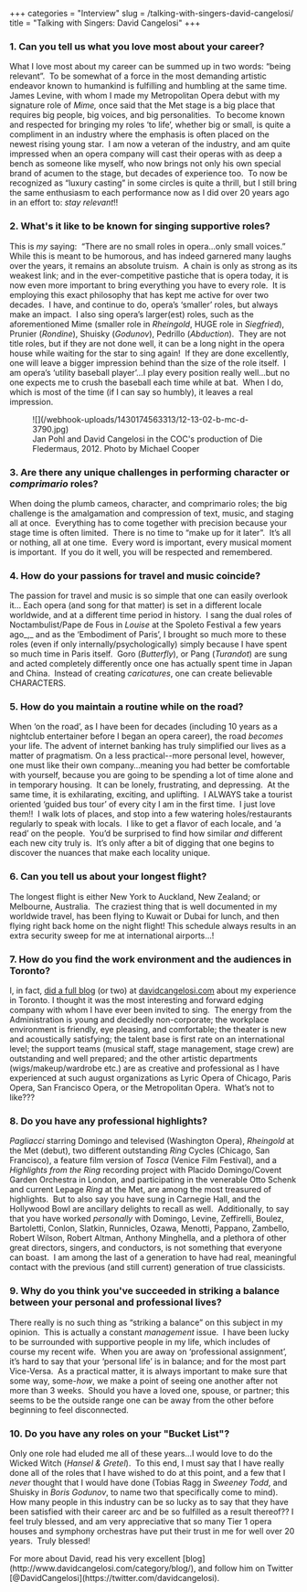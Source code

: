 +++
categories = "Interview"
slug = /talking-with-singers-david-cangelosi/
title = "Talking with Singers: David Cangelosi"
+++



### 1. Can you tell us what you love most about your career?

What I love most about my career can be summed up in two words: “being relevant”.  To be somewhat of a force in the most demanding artistic endeavor known to humankind is fulfilling and humbling at the same time.  James Levine, with whom I made my Metropolitan Opera debut with my signature role of _Mime,_ once said that the Met stage is a big place that requires big people, big voices, and big personalities.  To become known and respected for bringing my roles ‘to life’, whether big or small, is quite a compliment in an industry where the emphasis is often placed on the newest rising young star.  I am now a veteran of the industry, and am quite impressed when an opera company will cast their operas with as deep a bench as someone like myself, who now brings not only his own special brand of acumen to the stage, but decades of experience too.  To now be recognized as “luxury casting” in some circles is quite a thrill, but I still bring the same enthusiasm to each performance now as I did over 20 years ago in an effort to: _stay relevant_!!

### 2. What's it like to be known for singing supportive roles?</span>

This is _my_ saying:  “There are no small roles in opera…only small voices.”  While this is meant to be humorous, and has indeed garnered many laughs over the years, it remains an absolute truism.  A chain is only as strong as its weakest link; and in the ever-competitive pastiche that is opera today, it is now even more important to bring everything you have to every role.  It is employing this exact philosophy that has kept me active for over two decades.  I have, and continue to do, opera’s ‘smaller’ roles, but always make an impact.  I also sing opera’s larger(est) roles, such as the aforementioned Mime (smaller role in _Rheingold_, HUGE role in _Siegfried_), Prunier (_Rondine_), Shuisky (_Godunov_), Pedrillo (_Abduction_).  They are not title roles, but if they are not done well, it can be a long night in the opera house while waiting for the star to sing again!  If they are done excellently, one will leave a bigger impression behind than the size of the role itself.  I am opera’s ‘utility baseball player’…I play every position really well…but no one expects me to crush the baseball each time while at bat.  When I do, which is most of the time (if I can say so humbly), it leaves a real impression.

<figure data-type="image">
![](/webhook-uploads/1430174563313/12-13-02-b-mc-d-3790.jpg)
<figcaption>Jan Pohl and David Cangelosi in the COC's production of Die Fledermaus, 2012. Photo by Michael Cooper</figcaption>
</figure>

### 3. Are there any unique challenges in performing character or _comprimario_ roles?

When doing the plumb cameos, character, and comprimario roles; the big challenge is the amalgamation and compression of text, music, and staging all at once.  Everything has to come together with precision because your stage time is often limited.  There is no time to “make up for it later”.  It’s all or nothing, all at one time.  Every word is important, every musical moment is important.  If you do it well, you will be respected and remembered.

### 4. How do your passions for travel and music coincide?

The passion for travel and music is so simple that one can easily overlook it… Each opera (and song for that matter) is set in a different locale worldwide, and at a different time period in history.  I sang the dual roles of Noctambulist/Pape de Fous in _Louise_ at the Spoleto Festival a few years ago_,_ and as the ‘Embodiment of Paris’, I brought so much more to these roles (even if only internally/psychologically) simply because I have spent so much time in Paris itself.  Goro (_Butterfly_), or Pang (_Turandot_) are sung and acted completely differently once one has actually spent time in Japan and China.  Instead of creating _caricatures_, one can create believable CHARACTERS.
### 5\. How do you maintain a routine while on the road?

When ‘on the road’, as I have been for decades (including 10 years as a nightclub entertainer before I began an opera career), the road _becomes_ your life. The advent of internet banking has truly simplified our lives as a matter of pragmatism. On a less practical--more personal level, however, one must like their own company…meaning you had better be comfortable with yourself, because you are going to be spending a lot of time alone and in temporary housing.  It can be lonely, frustrating, and depressing.  At the same time, it is exhilarating, exciting, and uplifting.  I ALWAYS take a tourist oriented ‘guided bus tour’ of every city I am in the first time.  I just love them!!  I walk lots of places, and stop into a few watering holes/restaurants regularly to speak with locals.  I like to get a flavor of each locale, and ‘a read’ on the people.  You’d be surprised to find how similar _and_ different each new city truly is.  It’s only after a bit of digging that one begins to discover the nuances that make each locality unique.
### 6\. Can you tell us about your longest flight?

The longest flight is either New York to Auckland, New Zealand; or Melbourne, Australia.  The craziest thing that is well documented in my worldwide travel, has been flying to Kuwait or Dubai for lunch, and then flying right back home on the night flight! This schedule always results in an extra security sweep for me at international airports…!
### 7\. How do you find the work environment and the audiences in Toronto?

I, in fact, [did a full blog](http://www.davidcangelosi.com/expectations-and-turning-points-a-coc-timeline/) (or two) at [davidcangelosi.com](http://www.davidcangelosi.com/) about my experience in Toronto. I thought it was the most interesting and forward edging company with whom I have ever been invited to sing.  The energy from the Administration is young and decidedly non-corporate; the workplace environment is friendly, eye pleasing, and comfortable; the theater is new and acoustically satisfying; the talent base is first rate on an international level; the support teams (musical staff, stage management, stage crew) are outstanding and well prepared; and the other artistic departments (wigs/makeup/wardrobe etc.) are as creative and professional as I have experienced at such august organizations as Lyric Opera of Chicago, Paris Opera, San Francisco Opera, or the Metropolitan Opera.  What’s not to like???
### 8\. Do you have any professional highlights?

_Pagliacci_ starring Domingo and televised (Washington Opera), _Rheingold_ at the Met (debut), two different outstanding _Ring_ Cycles (Chicago, San Francisco), a feature film version of _Tosca_ (Venice Film Festival), and a _Highlights from the Ring_ recording project with Placido Domingo/Covent Garden Orchestra in London, and participating in the venerable Otto Schenk and current Lepage _Ring_ at the Met, are among the most treasured of highlights.  But to also say you have sung in Carnegie Hall, and the Hollywood Bowl are ancillary delights to recall as well.  Additionally, to say that you have worked _personally_ with Domingo, Levine, Zeffirelli, Boulez, Bartoletti, Conlon, Slatkin, Runnicles, Ozawa, Menotti, Pappano, Zambello, Robert Wilson, Robert Altman, Anthony Minghella, and a plethora of other great directors, singers, and conductors, is not something that everyone can boast.  I am among the last of a generation to have had real, meaningful contact with the previous (and still current) generation of true classicists.
### 9\. Why do you think you've succeeded in striking a balance between your personal and professional lives?

There really is no such thing as “striking a balance” on this subject in my opinion.  This is actually a constant _management_ issue.  I have been lucky to be surrounded with supportive people in my life, which includes of course my recent wife.  When you are away on ‘professional assignment’, it’s hard to say that your ‘personal life’ is in balance; and for the most part Vice-Versa.  As a practical matter, it is always important to make sure that some way, some-_how_, we make a point of seeing one another after not more than 3 weeks.  Should you have a loved one, spouse, or partner; this seems to be the outside range one can be away from the other before beginning to feel disconnected.
### 10\. Do you have any roles on your "Bucket List"?

Only one role had eluded me all of these years…I would love to do the Wicked Witch (_Hansel & Gretel_).  To this end, I must say that I have really done all of the roles that I have wished to do at this point, and a few that I _never_ thought that I would have done (Tobias Ragg in _Sweeney Todd_, and Shuisky in _Boris Godunov_, to name two that specifically come to mind).   How many people in this industry can be so lucky as to say that they have been satisfied with their career arc and be so fulfilled as a result thereof?? I feel truly blessed, and am very appreciative that so many Tier 1 opera houses and symphony orchestras have put their trust in me for well over 20 years.  Truly blessed!
<div class="intro">For more about David, read his very excellent [blog](http://www.davidcangelosi.com/category/blog/), and follow him on Twitter [@DavidCangelosi](https://twitter.com/davidcangelosi).</div>
